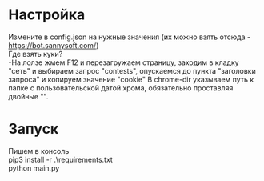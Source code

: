 # Настройка
Измените в config.json на нужные значения (их можно взять отсюда - https://bot.sannysoft.com/)   
Где взять куки?   
-На лолзе жмем F12 и перезагружаем страницу, заходим в кладку "сеть" и выбираем запрос "contests", опускаемся до пункта "заголовки запроса" и копируем значение "cookie"
В chrome-dir указываем путь к папке с пользовательской датой хрома, обязательно проставляя двойные "\".

# Запуск  
Пишем в консоль  
pip3 install -r .\requirements.txt  
python main.py  

